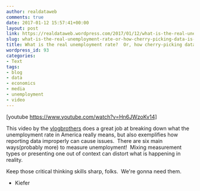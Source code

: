 ```yaml
---
author: realdataweb
comments: true
date: 2017-01-12 15:57:41+00:00
layout: post
link: https://realdataweb.wordpress.com/2017/01/12/what-is-the-real-unemployment-rate-or-how-cherry-picking-data-is-dishonest/
slug: what-is-the-real-unemployment-rate-or-how-cherry-picking-data-is-dishonest
title: What is the real unemployment rate?  Or, how cherry-picking data is dishonest.
wordpress_id: 93
categories:
- Text
tags:
- blog
- data
- economics
- media
- unemployment
- video
---
```


[youtube https://www.youtube.com/watch?v=Hn6JWzoKv14]

This video by the [vlogbrothers](https://www.youtube.com/channel/UCGaVdbSav8xWuFWTadK6loA) does a great job at breaking down what the unemployment rate in America really means, but also exemplifies how reporting data improperly can cause issues.  There are six main ways(probably more) to measure unemployment!  Mixing measurement types or presenting one out of context can distort what is happening in reality.

Keep those critical thinking skills sharp, folks.  We're gonna need them.

- Kiefer
